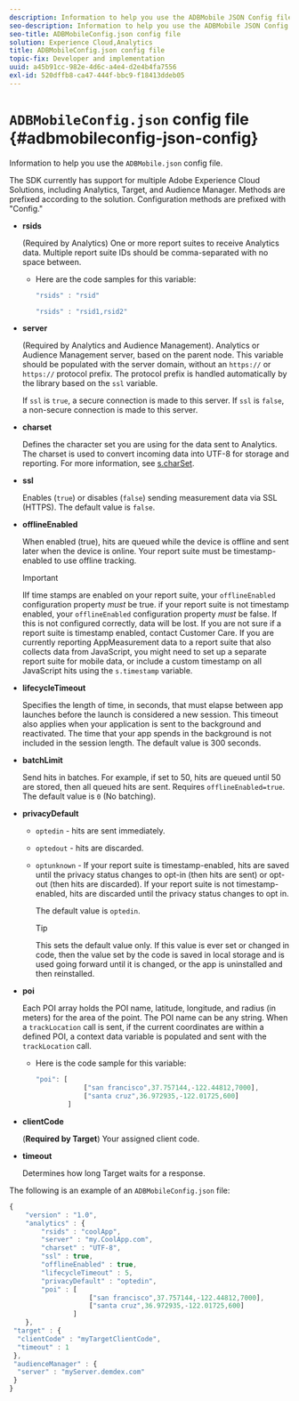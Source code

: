 ```yaml
---
description: Information to help you use the ADBMobile JSON Config file.
seo-description: Information to help you use the ADBMobile JSON Config file.
seo-title: ADBMobileConfig.json config file
solution: Experience Cloud,Analytics
title: ADBMobileConfig.json config file
topic-fix: Developer and implementation
uuid: a45b91cc-982e-4d6c-a4e4-d2e4b4fa7556
exl-id: 520dffb8-ca47-444f-bbc9-f18413ddeb05
---
```

# `ADBMobileConfig.json` config file {#adbmobileconfig-json-config}

Information to help you use the `ADBMobile.json` config file.

The SDK currently has support for multiple Adobe Experience Cloud Solutions, including Analytics, Target, and Audience Manager. Methods are prefixed according to the solution. Configuration methods are prefixed with "Config." 

* **rsids**

  (Required by Analytics) One or more report suites to receive Analytics data. Multiple report suite IDs should be comma-separated with no space between. 

  * Here are the code samples for this variable:

    ```js
    "rsids" : "rsid"
    ```

    ```js
    "rsids" : "rsid1,rsid2"
    ```

* **server**

  (Required by Analytics and Audience Management). Analytics or Audience Management server, based on the parent node. This variable should be populated with the server domain, without an `https://` or `https://` protocol prefix. The protocol prefix is handled automatically by the library based on the `ssl` variable. 
  
  If `ssl` is `true`, a secure connection is made to this server. If `ssl` is `false`, a non-secure connection is made to this server. 

* **charset**

  Defines the character set you are using for the data sent to Analytics. The charset is used to convert incoming data into UTF-8 for storage and reporting. For more information, see [s.charSet](https://docs.adobe.com/content/help/en/analytics/implementation/vars/config-vars/charset.html).

* **ssl**

  Enables (`true`) or disables (`false`) sending measurement data via SSL (HTTPS). The default value is `false`.

* **offlineEnabled**

  When enabled (true), hits are queued while the device is offline and sent later when the device is online. Your report suite must be timestamp-enabled to use offline tracking. 
  
  >[!IMPORTANT]
  >
  >IIf time stamps are enabled on your report suite, your `offlineEnabled` configuration property *must* be true. if your report suite is not timestamp enabled, your `offlineEnabled` configuration property *must* be false. If this is not configured correctly, data will be lost. If you are not sure if a report suite is timestamp enabled, contact Customer Care. If you are currently reporting AppMeasurement data to a report suite that also collects data from JavaScript, you might need to set up a separate report suite for mobile data, or include a custom timestamp on all JavaScript hits using the `s.timestamp` variable. 

* **lifecycleTimeout**

  Specifies the length of time, in seconds, that must elapse between app launches before the launch is considered a new session. This timeout also applies when your application is sent to the background and reactivated. The time that your app spends in the background is not included in the session length. The default value is 300 seconds. 

* **batchLimit**

  Send hits in batches. For example, if set to 50, hits are queued until 50 are stored, then all queued hits are sent. Requires `offlineEnabled=true`. The default value is `0` (No batching).

* **privacyDefault**

  * `optedin` - hits are sent immediately. 
  * `optedout` - hits are discarded.  
  * `optunknown` - If your report suite is timestamp-enabled, hits are saved until the privacy status changes to opt-in (then hits are sent) or opt-out (then hits are discarded). If your report suite is not timestamp-enabled, hits are discarded until the privacy status changes to opt in. 

    The default value is `optedin`.

    >[!TIP]
    >
    >This sets the default value only. If this value is ever set or changed in code, then the value set by the code is saved in local storage and is used going forward until it is changed, or the app is uninstalled and then reinstalled.

* **poi**

  Each POI array holds the POI name, latitude, longitude, and radius (in meters) for the area of the point. The POI name can be any string. When a `trackLocation` call is sent, if the current coordinates are within a defined POI, a context data variable is populated and sent with the `trackLocation` call. 

  * Here is the code sample for this variable:

    ```js
    "poi": [
                ["san francisco",37.757144,-122.44812,7000], 
                ["santa cruz",36.972935,-122.01725,600] 
            ]
    ```

* **clientCode**

  (**Required by Target**) Your assigned client code.

* **timeout**

  Determines how long Target waits for a response.

The following is an example of an `ADBMobileConfig.json` file:

```js
{ 
    "version" : "1.0", 
    "analytics" : { 
        "rsids" : "coolApp", 
        "server" : "my.CoolApp.com", 
        "charset" : "UTF-8", 
        "ssl" : true, 
        "offlineEnabled" : true, 
        "lifecycleTimeout" : 5, 
        "privacyDefault" : "optedin", 
        "poi" : [ 
                    ["san francisco",37.757144,-122.44812,7000], 
                    ["santa cruz",36.972935,-122.01725,600] 
                ] 
    }, 
 "target" : { 
  "clientCode" : "myTargetClientCode", 
  "timeout" : 1 
 }, 
 "audienceManager" : { 
  "server" : "myServer.demdex.com" 
 } 
}
```
